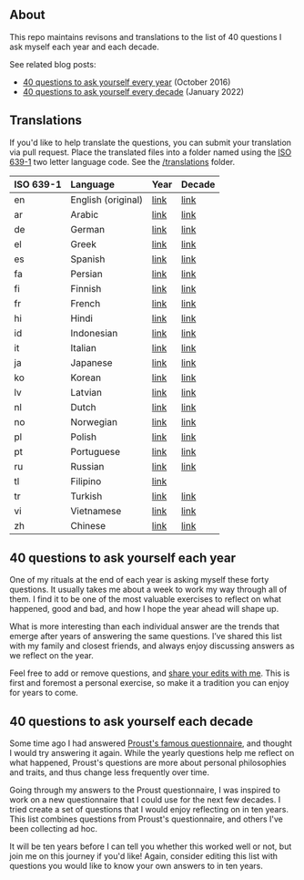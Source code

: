 ## About

This repo maintains revisons and translations to the list of 40 questions I ask myself each year and each decade.

See related blog posts:

* [40 questions to ask yourself every year](http://stephanango.com/40-questions) (October 2016)
* [40 questions to ask yourself every decade](http://stephanango.com/40-questions-decade) (January 2022)

## Translations

If you'd like to help translate the questions, you can submit your translation via pull request. Place the translated files into a folder named using the [ISO 639-1](https://en.wikipedia.org/wiki/List_of_ISO_639-1_codes) two letter language code. See the [/translations](/translations) folder.

| ISO 639-1 | Language           | Year                             | Decade                             |
| :-------- | :----------------- | -------------------------------- | ---------------------------------- |
| en        | English (original) | [link](year.md)                  | [link](decade.md)                  |
| ar        | Arabic             | [link](/translations/ar/year.md) | [link](/translations/ar/decade.md) |
| de        | German             | [link](/translations/de/year.md) | [link](/translations/de/decade.md) |
| el        | Greek              | [link](/translations/el/year.md) | [link](/translations/el/decade.md) |
| es        | Spanish            | [link](/translations/es/year.md) | [link](/translations/es/decade.md) |
| fa        | Persian            | [link](/translations/fa/year.md) | [link](/translations/fa/decade.md) |
| fi        | Finnish            | [link](/translations/fi/year.md) | [link](/translations/fi/decade.md) |
| fr        | French             | [link](/translations/fr/year.md) | [link](/translations/fr/decade.md) |
| hi        | Hindi              | [link](/translations/hi/year.md) | [link](/translations/hi/decade.md) |
| id        | Indonesian         | [link](/translations/id/year.md) | [link](/translations/id/decade.md) |
| it        | Italian            | [link](/translations/it/year.md) | [link](/translations/it/decade.md) |
| ja        | Japanese           | [link](/translations/ja/year.md) | [link](/translations/ja/decade.md) |
| ko        | Korean             | [link](/translations/ko/year.md) | [link](/translations/ko/decade.md) |
| lv        | Latvian            | [link](/translations/lv/year.md) | [link](/translations/lv/decade.md) |
| nl        | Dutch              | [link](/translations/nl/year.md) | [link](/translations/nl/decade.md) |
| no        | Norwegian          | [link](/translations/no/year.md) | [link](/translations/no/decade.md) |
| pl        | Polish             | [link](/translations/pl/year.md) | [link](/translations/pl/decade.md) |
| pt        | Portuguese         | [link](/translations/pt/year.md) | [link](/translations/pt/decade.md) |
| ru        | Russian            | [link](/translations/ru/year.md) | [link](/translations/ru/decade.md) |
| tl        | Filipino           | [link](/translations/tl/year.md) |                                    |
| tr        | Turkish            | [link](/translations/tr/year.md) | [link](/translations/tr/decade.md) |
| vi        | Vietnamese         | [link](/translations/vi/year.md) | [link](/translations/vi/decade.md) |
| zh        | Chinese            | [link](/translations/zh/year.md) | [link](/translations/zh/decade.md) |

## 40 questions to ask yourself each year

One of my rituals at the end of each year is asking myself these forty questions. It usually takes me about a week to work my way through all of them. I find it to be one of the most valuable exercises to reflect on what happened, good and bad, and how I hope the year ahead will shape up.

What is more interesting than each individual answer are the trends that emerge after years of answering the same questions. I’ve shared this list with my family and closest friends, and always enjoy discussing answers as we reflect on the year.

Feel free to add or remove questions, and [share your edits with me](https://twitter.com/kepano). This is first and foremost a personal exercise, so make it a tradition you can enjoy for years to come.

## 40 questions to ask yourself each decade

Some time ago I had answered [Proust's famous questionnaire](https://en.wikipedia.org/wiki/Proust_Questionnaire), and thought I would try answering it again. While the yearly questions help me reflect on what happened, Proust's questions are more about personal philosophies and traits, and thus change less frequently over time.

Going through my answers to the Proust questionnaire, I was inspired to work on a new questionnaire that I could use for the next few decades. I tried create a set of questions that I would enjoy reflecting on in ten years. This list combines questions from Proust's questionnaire, and others I've been collecting ad hoc.

It will be ten years before I can tell you whether this worked well or not, but join me on this journey if you'd like! Again, consider editing this list with questions you would like to know your own answers to in ten years.
